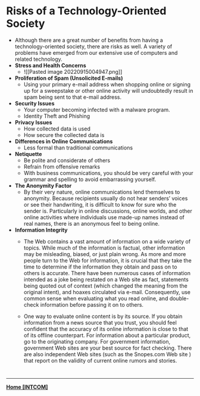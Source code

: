 # Risks of a Technology-Oriented Society
- Although there are a great number of benefits from having a technology-oriented society, there are risks as well. A variety of problems have emerged from our extensive use of computers and related technology.
- **Stress and Health Concerns**
	- ![[Pasted image 20220915004947.png]]
- **Proliferation of Spam (Unsolicited E-mails)**
	- Using your primary e-mail address when shopping online or signing up for a sweepstake or other online activity will undoubtedly result in spam being sent to that e-mail address.
- **Security Issues**
	- Your computer becoming infected with a malware program.
	- Identity Theft and Phishing
- **Privacy Issues**
	- How collected data is used
	- How secure the collected data is
- **Differences in Online Communications**
	- Less formal than traditional communications
- **Netiquette**
	-   Be polite and considerate of others  
	-   Refrain from offensive remarks
	-   With business communications, you should be very careful with your grammar and spelling to avoid embarrassing yourself.
- **The Anonymity Factor**
	- By their very nature, online communications lend themselves to anonymity. Because recipients usually do not hear senders’ voices or see their handwriting, it is difficult to know for sure who the sender is. Particularly in online discussions, online worlds, and other online activities where individuals use made-up names instead of real names, there is an anonymous feel to being online.
- **Information Integrity**
	- The Web contains a vast amount of information on a wide variety of topics. While much of the information is factual, other information may be misleading, biased, or just plain wrong. As more and more people turn to the Web for information, it is crucial that they take the time to determine if the information they obtain and pass on to others is accurate. There have been numerous cases of information intended as a joke being restated on a Web site as fact, statements being quoted out of context (which changed the meaning from the original intent), and hoaxes circulated via e-mail. Consequently, use common sense when evaluating what you read online, and double-check information before passing it on to others.

	- One way to evaluate online content is by its source. If you obtain information from a news source that you trust, you should feel confident that the accuracy of its online information is close to that of its offline counterpart. For information about a particular product, go to the originating company. For government information, government Web sites are your best source for fact checking. There are also independent Web sites (such as the Snopes.com Web site ) that report on the validity of current online rumors and stories.

# 
---
**[Home [INTCOM]](INTCOM11)**
